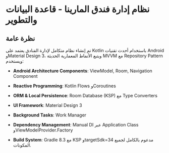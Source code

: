 # نظام إدارة فندق المارينا - قاعدة البيانات والتطوير

## نظرة عامة

تم إنشاء نظام متكامل لإدارة الفنادق يعتمد على Kotlin باستخدام أحدث تقنيات Android وMaterial Design 3، ويتبع الأنماط المعمارية الحديثة MVVM مع Repository Pattern ويستخدم:


- **Android Architecture Components**: ViewModel, Room, Navigation Component
- **Reactive Programming**: Kotlin Flows وCoroutines
- **ORM & Local Persistence**: Room Database (KSP) مع Type Converters
- **UI Framework**: Material Design 3 
- **Background Tasks**: Work Manager
- **Dependency Management**: Manual DI عبر Application Class وViewModelProvider.Factory

- **Build System**: Gradle 8.3 مع KSP وtargetSdk=34 مدعوم بالكامل لجميع المكونات.
